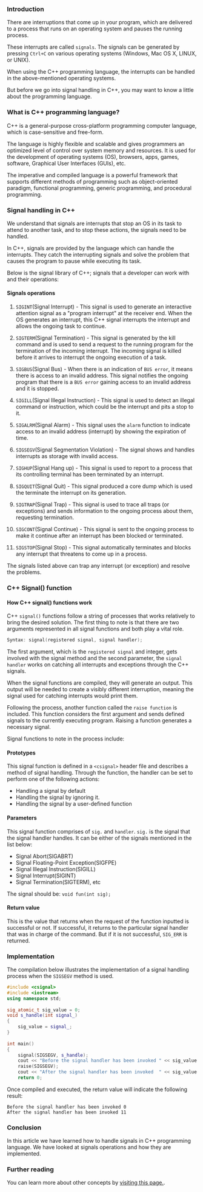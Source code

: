 ### Introduction
There are interruptions that come up in your program, which are delivered to a process that runs on an operating system and pauses the running process.

These interrupts are called `signals`. The signals can be generated by pressing `Ctrl+C` on various operating systems (Windows, Mac OS X, LINUX, or UNIX).

When using the C++ programming language, the interrupts can be handled in the above-mentioned operating systems.

But before we go into signal handling in C++, you may want to know a little about the programming language.

### What is C++ programming language?
C++ is a general-purpose cross-platform programming computer language, which is case-sensitive and free-form. 

The language is highly flexible and scalable and gives programmers an optimized level of control over system memory and resources. It is used for the development of operating systems (OS), browsers, apps, games, software, Graphical User Interfaces (GUIs), etc.

The imperative and compiled language is a powerful framework that supports different methods of programming such as object-oriented paradigm, functional programming, generic programming, and procedural programming.

### Signal handling in C++
We understand that signals are interrupts that stop an OS in its task to attend to another task, and to stop these actions, the signals need to be handled.

In C++, signals are provided by the language which can handle the interrupts. They catch the interrupting signals and solve the problem that causes the program to pause while executing its task.

Below is the signal library of C++; signals that a developer can work with and their operations:


#### Signals operations
1. `SIGINT`(Signal Interrupt) - This signal is used to generate an interactive attention signal as a "program interrupt" at the receiver end. When the OS generates an interrupt, this C++ signal interrupts the interrupt and allows the ongoing task to continue.

2. `SIGTERM`(Signal Termination) - This signal is generated by the kill command and is used to send a request to the running program for the termination of the incoming interrupt. The incoming signal is killed before it arrives to interrupt the ongoing execution of a task.

3. `SIGBUS`(Signal Bus) - When there is an indication of `BUS error`, it means there is access to an invalid address. This signal notifies the ongoing program that there is a `BUS error` gaining access to an invalid address and it is stopped.

4. `SIGILL`(Signal Illegal Instruction) - This signal is used to detect an illegal command or instruction, which could be the interrupt and pits a stop to it.

5. `SIGALRM`(Signal Alarm) - 	This signal uses the `alarm` function to indicate access to an invalid address (interrupt) by showing the expiration of time.

6. `SIGSEGV`(Signal Segmentation Violation) - The signal shows and handles interrupts as storage with invalid access.

7.	`SIGHUP`(Signal Hang up) - This signal is used to report to a process that its controlling terminal has been terminated by an interrupt. 

8.	`SIGQUIT`(Signal Quit) - This signal produced a core dump which is used the terminate the interrupt on its generation. 

9.	`SIGTRAP`(Signal Trap) - This signal is used to trace all traps (or exceptions) and sends information to the ongoing process about them, requesting termination. 

10.	`SIGCONT`(Signal Continue) - This signal is sent to the ongoing process to make it continue after an interrupt has been blocked or terminated. 

11.	`SIGSTOP`(Signal Stop) - This signal automatically terminates and blocks any interrupt that threatens to come up in a process.

The signals listed above can trap any interrupt (or exception) and resolve the problems.

### C++ Signal() function
#### How C++ signal() functions work
C++ `signal()` functions follow a string of processes that works relatively to bring the desired solution. 
The first thing to note is that there are two arguments represented in all signal functions and both play a vital role.

```c++
Syntax: signal(registered signal, signal handler);
```

The first argument, which is the `registered signal` and integer, gets involved with the signal method and the second parameter, the `signal handler` works on catching all interrupts and exceptions through the C++ signals.

When the signal functions are compiled, they will generate an output. This output will be needed to create a visibly different interruption, meaning the signal used for catching interrupts would print them.

Following the process, another function called the `raise function` is included. This function considers the first argument and sends defined signals to the currently executing program. Raising a function generates a necessary signal.

Signal functions to note in the process include:

#### Prototypes
This signal function is defined in a `<csignal>` header file and describes a method of signal handling. 
Through the function, the handler can be set to perform one of the following actions:

 - Handling a signal by default
 - Handling the signal by ignoring it.
 - Handling the signal by a user-defined function

#### Parameters
This signal function comprises of `sig.` and `handler`. 
`sig.` is the signal that the signal handler handles. It can be either of the signals mentioned in the list below:

 - Signal Abort(SIGABRT)
 - Signal Floating-Point Exception(SIGFPE)
 - Signal Illegal Instruction(SIGILL)
 - Signal Interrupt(SIGINT)
 - Signal Termination(SIGTERM), etc

The signal should be: `void fun(int sig);`

#### Return value
This is the value that returns when the request of the function inputted is successful or not. 
If successful, it returns to the particular signal handler that was in charge of the command. But if it is not successful, `SIG_ERR` is returned.


### Implementation
The compilation below illustrates the implementation of a signal handling process when the `SIGSEGV` method is used.
 

```c++
#include <csignal>   
#include <iostream>   
using namespace std;   
    
sig_atomic_t sig_value = 0;   
void s_handle(int signal_)   
{   
    sig_value = signal_;   
}   
    
int main()   
{   
    signal(SIGSEGV, s_handle);   
    cout << "Before the signal handler has been invoked " << sig_value << endl;   
    raise(SIGSEGV);   
    cout << "After the signal handler has been invoked  " << sig_value << endl;   
    return 0;

```  

Once compiled and executed, the return value will indicate the following result:

```
Before the signal handler has been invoked 0
After the signal handler has been invoked 11
```

### Conclusion
In this article we have learned how to handle signals in C++ programming language. We have looked at signals operations and how they are implemented. 

### Further reading
You can learn more about other concepts by [visiting this page.](https://cppsecrets.com/users/6415115117114971071151049710997110100104971105349484864103109971051084699111109/C00-Signal-Handling-signal-function.php).
